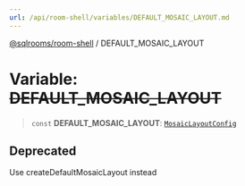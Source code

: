 ```yaml
---
url: /api/room-shell/variables/DEFAULT_MOSAIC_LAYOUT.md
---
```

[@sqlrooms/room-shell](../index.md) / DEFAULT\_MOSAIC\_LAYOUT

# Variable: ~~DEFAULT\_MOSAIC\_LAYOUT~~

> `const` **DEFAULT\_MOSAIC\_LAYOUT**: [`MosaicLayoutConfig`](../type-aliases/MosaicLayoutConfig.md)

## Deprecated

Use createDefaultMosaicLayout instead
